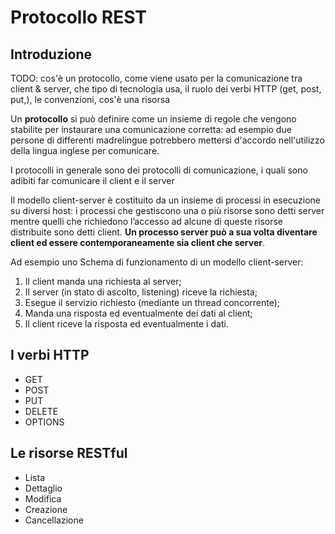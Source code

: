 # Protocollo REST

## Introduzione

TODO: cos'è un protocollo, come viene usato per la comunicazione tra client & server, che tipo di tecnologia usa, il ruolo dei verbi HTTP (get, post, put,), le convenzioni, cos'è una risorsa

Un **protocollo** si può definire come un insieme di regole che vengono stabilite per instaurare una comunicazione corretta: ad esempio due persone di differenti madrelingue potrebbero mettersi d'accordo nell'utilizzo della lingua inglese per comunicare.
 
I protocolli in generale sono dei protocolli di comunicazione, i quali sono adibiti far comunicare il client e il server
 
Il modello client-server è costituito da un insieme di processi in esecuzione su diversi host: i processi che gestiscono una o più risorse sono detti server mentre quelli che richiedono l’accesso ad alcune di queste risorse distribuite sono detti client. **Un processo server può a sua volta diventare client ed essere contemporaneamente sia client che server**.


Ad esempio uno Schema di funzionamento di un modello client-server:
1.	Il client manda una richiesta al server;
2.	Il server (in stato di ascolto, listening) riceve la richiesta;
3.	Esegue il servizio richiesto (mediante un thread concorrente);
4.	Manda una risposta ed eventualmente dei dati al client;
5.	Il client riceve la risposta ed eventualmente i dati. 




## I verbi HTTP

* GET
* POST
* PUT
* DELETE
* OPTIONS

## Le risorse RESTful

* Lista
* Dettaglio
* Modifica
* Creazione
* Cancellazione
